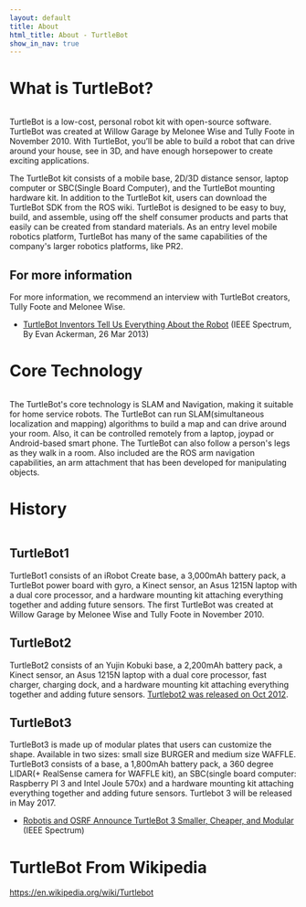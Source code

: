 ```yaml
---
layout: default
title: About
html_title: About - TurtleBot
show_in_nav: true
---
```


# What is TurtleBot?

<img id="rider" src="{{ site.baseurl }}/assets/images/turtlebot_rider.jpg" alt=""/>
<br>

TurtleBot is a low-cost, personal robot kit with open-source software. TurtleBot was created at Willow Garage by Melonee Wise and Tully Foote in November 2010. With TurtleBot, you’ll be able to build a robot that can drive around your house, see in 3D, and have enough horsepower to create exciting applications.

The TurtleBot kit consists of a mobile base, 2D/3D distance sensor, laptop computer or SBC(Single Board Computer), and the TurtleBot mounting hardware kit. In addition to the TurtleBot kit, users can download the TurtleBot SDK from the ROS wiki. TurtleBot is designed to be easy to buy, build, and assemble, using off the shelf consumer products and parts that easily can be created from standard materials. As an entry level mobile robotics platform, TurtleBot has many of the same capabilities of the company's larger robotics platforms, like PR2.

## For more information

For more information, we recommend an interview with TurtleBot creators, Tully Foote and Melonee Wise.

- [TurtleBot Inventors Tell Us Everything About the Robot](http://spectrum.ieee.org/automaton/robotics/diy/interview-turtlebot-inventors-tell-us-everything-about-the-robot) (IEEE Spectrum, By Evan Ackerman, 26 Mar 2013)

# Core Technology

<img id="rider" src="{{ site.baseurl }}/assets/images/robot_comic_navigation.png" alt=""/>
<br>


The TurtleBot's core technology is SLAM and Navigation, making it suitable for home service robots. The TurtleBot can run SLAM(simultaneous localization and mapping) algorithms to build a map and can drive around your room. Also, it can be controlled remotely from a laptop, joypad or Android-based smart phone. The TurtleBot can also follow a person's legs as they walk in a room. Also included are the ROS arm navigation capabilities, an arm attachment that has been developed for manipulating objects.

# History

<img id="rider" src="{{ site.baseurl }}/assets/images/turtlebot_history.gif" alt=""/>
<br>

## TurtleBot1

TurtleBot1 consists of an iRobot Create base, a 3,000mAh battery pack, a TurtleBot power board with gyro, a Kinect sensor, an Asus 1215N laptop with a dual core processor, and a hardware mounting kit attaching everything together and adding future sensors. The first TurtleBot was created at Willow Garage by Melonee Wise and Tully Foote in November 2010.

## TurtleBot2

TurtleBot2 consists of an Yujin Kobuki base, a 2,200mAh battery pack, a Kinect sensor, an Asus 1215N laptop with a dual core processor, fast charger, charging dock, and a hardware mounting kit attaching everything together and adding future sensors. [Turtlebot2 was released on Oct 2012](http://spectrum.ieee.org/automaton/robotics/diy/turtlebot-2-now-available-for-preorder-from-clearpath-robotics).

## TurtleBot3


TurtleBot3 is made up of modular plates that users can customize the shape. Available in two sizes: small size BURGER and medium size WAFFLE. TurtleBot3 consists of a base, a 1,800mAh battery pack, a 360 degree LIDAR(+ RealSense camera for WAFFLE kit), an SBC(single board computer: Raspberry PI 3 and Intel Joule 570x) and a hardware mounting kit attaching everything together and adding future sensors. Turtlebot 3 will be released in May 2017.

- [Robotis and OSRF Announce TurtleBot 3 Smaller, Cheaper, and Modular](http://spectrum.ieee.org/automaton/robotics/diy/robotis-and-osrf-announce-turtlebot-3-smaller-cheaper-and-modular) (IEEE Spectrum)


# TurtleBot From Wikipedia

https://en.wikipedia.org/wiki/Turtlebot
